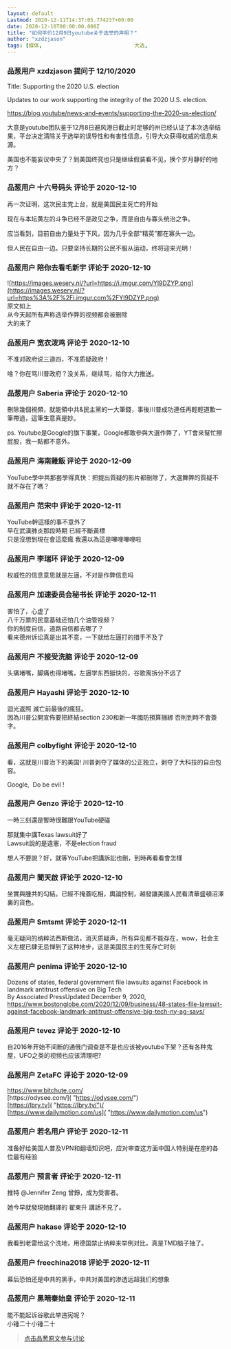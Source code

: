 ```yaml
---
layout: default
Lastmod: 2020-12-11T14:37:05.774237+00:00
date: 2020-12-10T00:00:00.000Z
title: "如何平价12月9日youtube关于选举的声明？"
author: "xzdzjason"
tags: [媒体,								大选,								媒体控制,								美国选举,								大选舞弊]
---
```



### 品葱用户 **xzdzjason** 提问于 12/10/2020
    
Title: Supporting the 2020 U.S. election  
  
Updates to our work supporting the integrity of the 2020 U.S. election.  
  
https://blog.youtube/news-and-events/supporting-the-2020-us-election/  
  
大意是youtube团队鉴于12月8日避风港日截止时足够的州已经认证了本次选举结果，平台决定清除关于选举的误导性和有害性信息，引导大众获得权威的信息来源。  
  
  
美国也不能妄议中央了？到美国终究也只是继续假装看不见，换个岁月静好的地方？
    
                

### 品葱用户 **十六号码头** 评论于 2020-12-10
        
再一次证明，这次民主党上台，就是美国民主死亡的开始  
  
现在与本坛黄左的斗争已经不是政见之争，而是自由与寡头统治之争。  
  
应当看到，目前自由力量处于下风，因为几乎全部“精英”都在寡头一边。  
  
但人民在自由一边。只要坚持长期的公民不服从运动，终将迎来光明！
        
                

### 品葱用户 **陪你去看毛新宇** 评论于 2020-12-10
        
![https://images.weserv.nl/?url=https://i.imgur.com/Yl9DZYP.png](https://images.weserv.nl/?url=https%3A%2F%2Fi.imgur.com%2FYl9DZYP.png)  
原文如上  
从今天起所有声称选举作弊的视频都会被删除  
大的来了
        
                

### 品葱用户 **宽衣泼鸡** 评论于 2020-12-10
        
不准对政府说三道四，不准质疑政府！  
  
啥？你在骂川普政府？没关系，继续骂，给你大力推送。
        
                

### 品葱用户 **Saberia** 评论于 2020-12-10
        
刪除幾個視頻，就能領中共&民主黨的一大筆錢，事後川普成功連任再輕輕道歉一筆帶過，這筆生意真是妙。  
  
ps. Youtube是Google的旗下事業，Google都敢參與大選作弊了，YT會來幫忙擦屁股，我一點都不意外。
        
                

### 品葱用户 **海南雞飯** 评论于 2020-12-09
        
YouTube學中共那套學得真快：把提出質疑的影片都刪除了，大選舞弊的質疑不就不存在了嗎？
        
                

### 品葱用户 **范宋中** 评论于 2020-12-11
        
YouTube幹這樣的事不意外了   
早在武漢肺炎那段時期 已經不斷黃標  
只是沒想到現在會這麼瘋 我還以為這是嗶哩嗶哩啦
        
                

### 品葱用户 **李瑞环** 评论于 2020-12-09
        
权威性的信息意思就是左逼，不对是作弊信息吗
        
                

### 品葱用户 **加速委员会秘书长** 评论于 2020-12-11
        
害怕了，心虚了  
八千万票的民意基础还怕几个油管视频？  
你的制度自信，道路自信都去哪了？  
看来德州诉讼真是出其不意，一下就给左逼打的措手不及了
        
                

### 品葱用户 **不接受洗脑** 评论于 2020-12-09
        
头痛堵嘴，脚痛也得堵嘴，左逼学东西挺快的，谷歌离拆分不远了
        
                

### 品葱用户 **Hayashi** 评论于 2020-12-10
        
迴光返照 滅亡前最後的瘋狂。  
因為川普公開宣佈要把終結section 230和新一年國防預算捆綁 否則到時不會簽字。
        
                

### 品葱用户 **colbyfight** 评论于 2020-12-10
        
看，这就是川普治下的美国! 川普剥夺了媒体的公正独立，剥夺了大科技的自由包容。  
  
Google,  Do be evil !
        
                

### 品葱用户 **Genzo** 评论于 2020-12-10
        
一時三刻還是暫時很難跟YouTube硬碰  
  
那就集中講Texas lawsuit好了  
Lawsuit說的是違憲，不是election fraud  
  
想人不要說？好，就等YouTube把講訴訟也刪，到時再看看會怎樣
        
                

### 品葱用户 **聞天啟** 评论于 2020-12-10
        
坐實與腫共的勾結。已經不掩蓋吃相，輿論控制，越發讓美國人民看清華盛頓沼澤裏的貨色。
        
                

### 品葱用户 **Smtsmt** 评论于 2020-12-11
        
毫无疑问的纳粹法西斯做法，消灭质疑声，所有异见都不能存在，wow，社会主义左棍已肆无忌惮到了这种地步，这是美国民主的生死存亡时刻
        
                

### 品葱用户 **penima** 评论于 2020-12-10
        
Dozens of states, federal government file lawsuits against Facebook in landmark antitrust offensive on Big Tech  
By Associated PressUpdated December 9, 2020,  
https://www.bostonglobe.com/2020/12/09/business/48-states-file-lawsuit-against-facebook-landmark-antitrust-offensive-big-tech-ny-ag-says/
        
                

### 品葱用户 **tevez** 评论于 2020-12-10
        
自2016年开始不间断的通俄门调查是不是也应该被youtube下架？还有各种鬼屋，UFO之类的视频也应该清理吧?
        
                

### 品葱用户 **ZetaFC** 评论于 2020-12-09
        
[https://www.bitchute.com/  
]( "https://www.bitchute.com/")[https://odysee.com/]( "https://odysee.com/")  
[https://lbry.tv]( "https://lbry.tv/")/  
[https://www.dailymotion.com/us]( "https://www.dailymotion.com/us")
        
                

### 品葱用户 **若名用户** 评论于 2020-12-11
        
准备好给美国人普及VPN和翻墙知识吧，应对审查这方面中国人特别是在座的各位最有经验
        
                

### 品葱用户 **预言者** 评论于 2020-12-11
        
推特 @Jennifer Zeng 曾錚，成为受害者。  
  
她今早就發現她翻譯的 翟東升 講話不見了。
        
                

### 品葱用户 **hakase** 评论于 2020-12-10
        
我看到老雷给这个洗地，用德国禁止纳粹来举例对比，真是TMD脑子抽了。
        
                

### 品葱用户 **freechina2018** 评论于 2020-12-11
        
幕后恐怕还是中共的黑手，中共对美国的渗透远超我们的想象
        
                

### 品葱用户 **黑暗秦始皇** 评论于 2020-12-11
        
能不能起诉谷歌此举违宪呢？  
小锤二十小锤二十
        
                





> [点击品葱原文参与讨论](https://pincong.rocks/question/34416)

